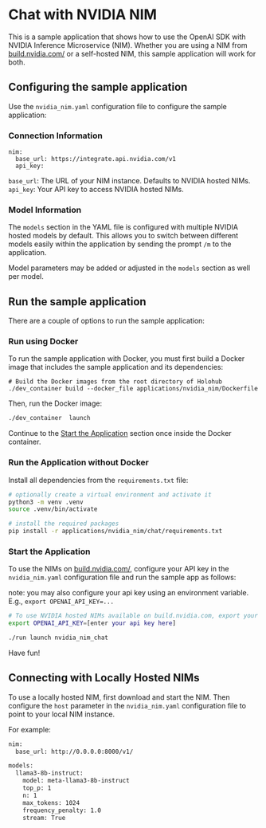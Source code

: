 # Chat with NVIDIA NIM

This is a sample application that shows how to use the OpenAI SDK with NVIDIA Inference Microservice (NIM). Whether you are using a NIM from [build.nvidia.com/](https://build.nvidia.com/) or a self-hosted NIM, this sample application will work for both.

## Configuring the sample application

Use the `nvidia_nim.yaml` configuration file to configure the sample application:

### Connection Information

```
nim:
  base_url: https://integrate.api.nvidia.com/v1
  api_key:

```

`base_url`: The URL of your NIM instance. Defaults to NVIDIA hosted NIMs.
`api_key`: Your API key to access NVIDIA hosted NIMs.

### Model Information

The `models` section in the YAML file is configured with multiple NVIDIA hosted models by default. This allows you to switch between different models easily within the application by sending the prompt `/m` to the application.

Model parameters may be added or adjusted in the `models` section as well per model.

## Run the sample application

There are a couple of options to run the sample application:

### Run using Docker

To run the sample application with Docker, you must first build a Docker image that includes the sample application and its dependencies:

```
# Build the Docker images from the root directory of Holohub
./dev_container build --docker_file applications/nvidia_nim/Dockerfile
```

Then, run the Docker image:

```bash
./dev_container  launch
```

Continue to the [Start the Application](#start-the-application) section once inside the Docker container.

### Run the Application without Docker

Install all dependencies from the `requirements.txt` file:

```bash
# optionally create a virtual environment and activate it
python3 -m venv .venv
source .venv/bin/activate

# install the required packages
pip install -r applications/nvidia_nim/chat/requirements.txt
```

### Start the Application

To use the NIMs on [build.nvidia.com/](https://build.nvidia.com/), configure your API key in the `nvidia_nim.yaml` configuration file and run the sample app as follows:

note: you may also configure your api key using an environment variable.
E.g., `export OPENAI_API_KEY=...`

```bash
# To use NVIDIA hosted NIMs available on build.nvidia.com, export your API key first
export OPENAI_API_KEY=[enter your api key here]

./run launch nvidia_nim_chat
```

Have fun!


## Connecting with Locally Hosted NIMs

To use a locally hosted NIM, first download and start the NIM.
Then configure the `host` parameter in the `nvidia_nim.yaml` configuration file to point to your local NIM instance.

For example:

```bash
nim:
  base_url: http://0.0.0.0:8000/v1/

models:
  llama3-8b-instruct:
    model: meta-llama3-8b-instruct
    top_p: 1
    n: 1
    max_tokens: 1024
    frequency_penalty: 1.0
    stream: True
```